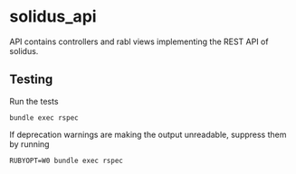 # solidus\_api

API contains controllers and rabl views implementing the REST API of solidus.

## Testing

Run the tests

    bundle exec rspec

If deprecation warnings are making the output unreadable, suppress them by running

    RUBYOPT=W0 bundle exec rspec
